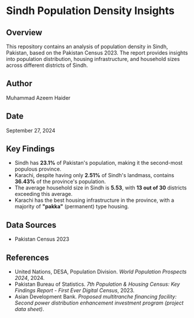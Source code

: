 # Sindh Population Density Insights

## Overview
This repository contains an analysis of population density in Sindh, Pakistan, based on the Pakistan Census 2023. The report provides insights into population distribution, housing infrastructure, and household sizes across different districts of Sindh.

## Author
Muhammad Azeem Haider

## Date
September 27, 2024

## Key Findings
- Sindh has **23.1%** of Pakistan's population, making it the second-most populous province.
- Karachi, despite having only **2.51%** of Sindh's landmass, contains **36.43%** of the province's population.
- The average household size in Sindh is **5.53**, with **13 out of 30** districts exceeding this average.
- Karachi has the best housing infrastructure in the province, with a majority of **"pakka"** (permanent) type housing.

## Data Sources
- Pakistan Census 2023

## References
- United Nations, DESA, Population Division. *World Population Prospects 2024*, 2024.
- Pakistan Bureau of Statistics. *7th Population & Housing Census: Key Findings Report - First Ever Digital Census*, 2023.
- Asian Development Bank. *Proposed multitranche financing facility: Second power distribution enhancement investment program (project data sheet)*.
